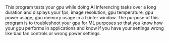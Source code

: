 This program tests your gpu while doing AI inferencing tasks over a long duration and displays your fps, image resolution, gpu temperature, gpu power usage, gpu memory usage in a tkinter window. The purpose of this program is to troubleshoot your gpu for ML purposes so that you know how your gpu performs in applications and know if you have your settings wrong like bad fan controls or wrong power settings. 
